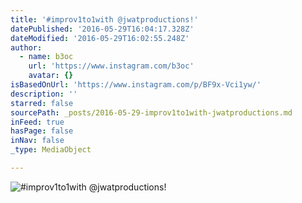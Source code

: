 ```yaml
---
title: '#improv1to1with @jwatproductions!'
datePublished: '2016-05-29T16:04:17.328Z'
dateModified: '2016-05-29T16:02:55.248Z'
author:
  - name: b3oc
    url: 'https://www.instagram.com/b3oc'
    avatar: {}
isBasedOnUrl: 'https://www.instagram.com/p/BF9x-Vci1yw/'
description: ''
starred: false
sourcePath: _posts/2016-05-29-improv1to1with-jwatproductions.md
inFeed: true
hasPage: false
inNav: false
_type: MediaObject

---
```

![#improv1to1with @jwatproductions!](https://scontent.cdninstagram.com/t51.2885-15/s640x640/sh0.08/e35/13328947_267894790232129_296402338_n.jpg?ig_cache_key=MTI2MDM4MzI1ODY0NzY4MjIyNA%3D%3D.2)